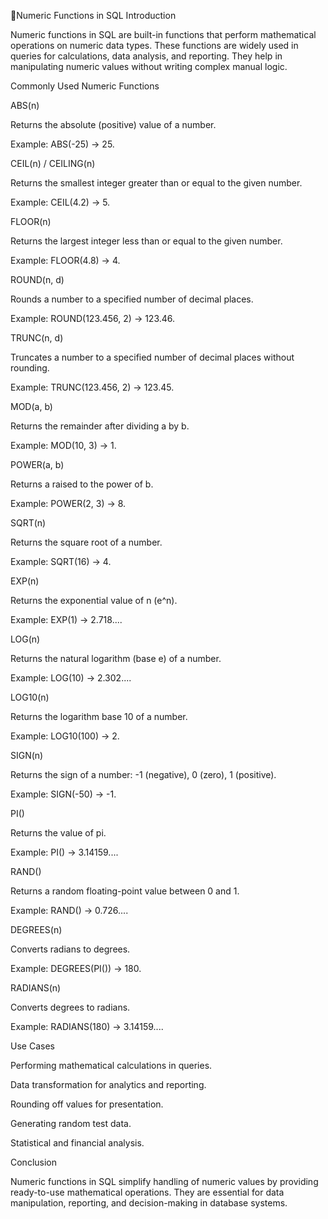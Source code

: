 📌Numeric Functions in SQL
Introduction

Numeric functions in SQL are built-in functions that perform mathematical operations on numeric data types. These functions are widely used in queries for calculations, data analysis, and reporting. They help in manipulating numeric values without writing complex manual logic.

Commonly Used Numeric Functions

ABS(n)

Returns the absolute (positive) value of a number.

Example: ABS(-25) → 25.

CEIL(n) / CEILING(n)

Returns the smallest integer greater than or equal to the given number.

Example: CEIL(4.2) → 5.

FLOOR(n)

Returns the largest integer less than or equal to the given number.

Example: FLOOR(4.8) → 4.

ROUND(n, d)

Rounds a number to a specified number of decimal places.

Example: ROUND(123.456, 2) → 123.46.

TRUNC(n, d)

Truncates a number to a specified number of decimal places without rounding.

Example: TRUNC(123.456, 2) → 123.45.

MOD(a, b)

Returns the remainder after dividing a by b.

Example: MOD(10, 3) → 1.

POWER(a, b)

Returns a raised to the power of b.

Example: POWER(2, 3) → 8.

SQRT(n)

Returns the square root of a number.

Example: SQRT(16) → 4.

EXP(n)

Returns the exponential value of n (e^n).

Example: EXP(1) → 2.718....

LOG(n)

Returns the natural logarithm (base e) of a number.

Example: LOG(10) → 2.302....

LOG10(n)

Returns the logarithm base 10 of a number.

Example: LOG10(100) → 2.

SIGN(n)

Returns the sign of a number: -1 (negative), 0 (zero), 1 (positive).

Example: SIGN(-50) → -1.

PI()

Returns the value of pi.

Example: PI() → 3.14159....

RAND()

Returns a random floating-point value between 0 and 1.

Example: RAND() → 0.726....

DEGREES(n)

Converts radians to degrees.

Example: DEGREES(PI()) → 180.

RADIANS(n)

Converts degrees to radians.

Example: RADIANS(180) → 3.14159....

Use Cases

Performing mathematical calculations in queries.

Data transformation for analytics and reporting.

Rounding off values for presentation.

Generating random test data.

Statistical and financial analysis.

Conclusion

Numeric functions in SQL simplify handling of numeric values by providing ready-to-use mathematical operations. They are essential for data manipulation, reporting, and decision-making in database systems.
